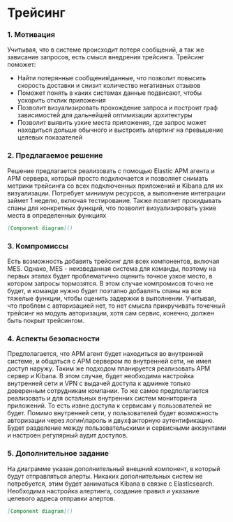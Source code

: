 # Трейсинг

### 1. Мотивация

Учитывая, что в системе происходит потеря сообщений, а так же зависание запросов, есть смысл внедрения трейсинга.
Трейсинг поможет:
- Найти потерянные сообщения\данные, что позволит повысить скорость доставки и снизит количество негативных отзывов
- Поможет понять в каких системах данные подвисают, чтобы ускорить отклик приложения
- Позволит визуализировать прохождение запроса и построит граф зависимостей для дальнейшей оптимизации архитектуры
- Позволит выявить узкие места приложения, где запрос может находиться дольше обычного и выстроить алертинг на превышение целевых показателей

### 2. Предлагаемое решение

Решение предлагается реализовать с помощью Elastic APM агента и APM сервера, который просто подключается и позволяет снимать метрики трейсинга со всех подключенных приложений и Kibana для их визуализации. Потребует минимум ресурсов, а выполнение интеграции займет 1 неделю, включая тестирование. Также позвляет прокидывать спаны для конкретных функций, что позволит визуализировать узкие места в определенных функциях

```markdown
[Component diagram]()
```

### 3. Компромиссы

Есть возможность добавить трейсинг для всех компонентов, включая MES. Однако, MES - неизведанная система для команды, поэтому на первых этапах будет проблематично оценить точное узкое место, в котором запросы тормозятся. В этом случае компромисов точно не будет, и команде нужно будет поэтапно добавлять спаны на все тяжелые функции, чтобы оценить задержки в выполнении. Учитывая, что проблем с авторизацией нет, то нет смысла прикручивать точечный трейсинг на модуль авторизации, хотя сам сервис, конечно, должен быть покрыт трейсингом.

### 4. Аспекты безопасности

Предполагается, что APM агент будет находиться во внутренней системе, и общаться с APM сервером по внутренней сети, не имея доступ наружу. Таким же подходом планируется реализовать APM сервер и Kibana. В этом случае, будет необходима настройка внутренней сети и VPN с выдачей доступа к админке только доверенным сотрудникам компании. То же самое предполагается реализовать и для остальных внутренних систем мониторинга приложений. То есть извне доступа к сервисам у пользователей не будет. Помимо внутренней сети, у пользователей будет возможность авторизации через логин\пароль и двухфакторную аутентификацию. Будет разделение между пользовательскими и сервисными аккаунтами и настроен регулярный аудит доступов.

### 5. Дополнительное задание

На диаграмме указан дополнительный внешний компонент, в который будут отправляться алерты. Никаких дополнительных систем не потребуется, этим будет заниматься Kibana в связке с Elasticsearch. Необходима настройка алертинга, создание правил и указание целевого адреса отправки алертов.

```markdown
[Component diagram]()
```
